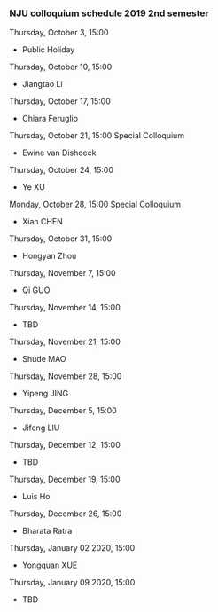 ### NJU colloquium schedule 2019 2nd semester



Thursday, October 3, 15:00

- Public Holiday

Thursday, October 10, 15:00

- Jiangtao Li

Thursday, October 17, 15:00

- Chiara Feruglio

Thursday, October 21, 15:00 Special Colloquium

- Ewine van Dishoeck  

Thursday, October 24, 15:00

- Ye XU 

Monday, October 28, 15:00 Special Colloquium

- Xian CHEN

Thursday, October 31, 15:00

- Hongyan Zhou

Thursday, November 7, 15:00

- Qi GUO

Thursday, November 14, 15:00

- TBD

Thursday, November 21, 15:00

- Shude MAO

Thursday, November 28, 15:00

- Yipeng JING

Thursday, December 5, 15:00

- Jifeng LIU

Thursday, December 12, 15:00

- TBD

Thursday, December 19, 15:00

- Luis Ho

Thursday, December 26, 15:00

- Bharata Ratra

Thursday, January 02 2020, 15:00

- Yongquan XUE

Thursday, January 09 2020, 15:00

- TBD



<!---
## Welcome to GitHub Pages

You can use the [editor on GitHub](https://github.com/ZhiyuZhang/zhiyuzhang.github.io/edit/master/README.md) to maintain and preview the content for your website in Markdown files.


Whenever you commit to this repository, GitHub Pages will run [Jekyll](https://jekyllrb.com/) to rebuild the pages in your site, from the content in your Markdown files.

### Markdown

Markdown is a lightweight and easy-to-use syntax for styling your writing. It includes conventions for
```markdown
Syntax highlighted code block

# Header 1
## Header 2
### Header 3

- Bulleted
- List

1. Numbered
2. List

**Bold** and _Italic_ and `Code` text

[Link](url) and ![Image](src)
```

For more details see [GitHub Flavored Markdown](https://guides.github.com/features/mastering-markdown/).

### Jekyll Themes

Your Pages site will use the layout and styles from the Jekyll theme you have selected in your [repository settings](https://github.com/ZhiyuZhang/zhiyuzhang.github.io/settings). The name of this theme is saved in the Jekyll `_config.yml` configuration file.

### Support or Contact

Having trouble with Pages? Check out our [documentation](https://help.github.com/categories/github-pages-basics/) or [contact support](https://github.com/contact) and we’ll help you sort it out.
-->

